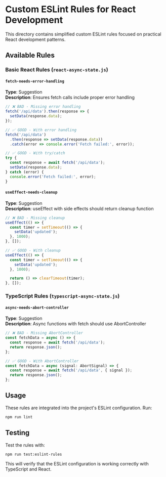 # Custom ESLint Rules for React Development

This directory contains simplified custom ESLint rules focused on practical React development patterns.

## Available Rules

### Basic React Rules (`react-async-state.js`)

#### `fetch-needs-error-handling`
**Type**: Suggestion  
**Description**: Ensures fetch calls include proper error handling

```typescript
// ❌ BAD - Missing error handling
fetch('/api/data').then(response => {
  setData(response.data);
});

// ✅ GOOD - With error handling
fetch('/api/data')
  .then(response => setData(response.data))
  .catch(error => console.error('Fetch failed:', error));

// ✅ GOOD - With try/catch
try {
  const response = await fetch('/api/data');
  setData(response.data);
} catch (error) {
  console.error('Fetch failed:', error);
}
```

#### `useEffect-needs-cleanup`
**Type**: Suggestion  
**Description**: useEffect with side effects should return cleanup function

```typescript
// ❌ BAD - Missing cleanup
useEffect(() => {
  const timer = setTimeout(() => {
    setData('updated');
  }, 1000);
}, []);

// ✅ GOOD - With cleanup
useEffect(() => {
  const timer = setTimeout(() => {
    setData('updated');
  }, 1000);

  return () => clearTimeout(timer);
}, []);
```

### TypeScript Rules (`typescript-async-state.js`)

#### `async-needs-abort-controller`
**Type**: Suggestion  
**Description**: Async functions with fetch should use AbortController

```typescript
// ❌ BAD - Missing AbortController
const fetchData = async () => {
  const response = await fetch('/api/data');
  return response.json();
};

// ✅ GOOD - With AbortController
const fetchData = async (signal: AbortSignal) => {
  const response = await fetch('/api/data', { signal });
  return response.json();
};
```

## Usage

These rules are integrated into the project's ESLint configuration. Run:

```bash
npm run lint
```

## Testing

Test the rules with:

```bash
npm run test:eslint-rules
```

This will verify that the ESLint configuration is working correctly with TypeScript and React.